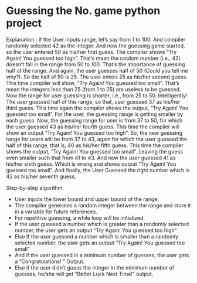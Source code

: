 # Guessing the No. game python project 
 
 Explanation : 
 If the User inputs range, let’s say from 1 to 100. And compiler randomly selected 42 as the integer. And now the guessing game started, so the user entered 50 as his/her first guess. The compiler shows “Try Again! You guessed too high”. That’s mean the random number (i.e., 42) doesn’t fall in the range from 50 to 100. That’s the importance of guessing half of the range. And again, the user guesses half of 50 (Could you tell me why?). So the half of 50 is 25. The user enters 25 as his/her second guess. This time compiler will show, “Try Again! You guessed too small”. That’s mean the integers less than 25 (from 1 to 25) are useless to be guessed. Now the range for user guessing is shorter, i.e., from 25 to 50. Intelligently! The user guessed half of this range, so that, user guessed 37 as his/her third guess.  This time again the compiler shows the output, “Try Again! You guessed too small”. For the user, the guessing range is getting smaller by each guess. Now, the guessing range for user is from 37 to 50, for which the user guessed 43 as his/her fourth guess. This time the compiler will show an output “Try Again! You guessed too high”. So, the new guessing range for users will be from 37 to 43, again for which the user guessed the half of this range, that is, 40 as his/her fifth guess.  This time the compiler shows the output, “Try Again! You guessed too small”. Leaving the guess even smaller such that from 41 to 43. And now the user guessed 41 as his/her sixth guess. Which is wrong and shows output “Try Again! You guessed too small”. And finally, the User Guessed the right number which is 42 as his/her seventh guess.


 Step-by-step algorithm:
   - User inputs the lower bound and upper bound of the range.
   - The compiler generates a random integer between the range and store it in a variable for future references.
   - For repetitive guessing, a while loop will be initialized.
   - If the user guessed a number which is greater than a randomly selected number, the user gets an output “Try Again! You guessed too high“
   - Else If the user guessed a number which is smaller than a randomly selected number, the user gets an output “Try Again! You guessed too small”
   - And if the user guessed in a minimum number of guesses, the user gets a “Congratulations! ” Output.
   - Else if the user didn’t guess the integer in the minimum number of guesses, he/she will get “Better Luck Next Time!” output.
